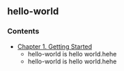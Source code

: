 ## hello-world
### Contents
- [Chapter 1. Getting Started](directory/new-file2)
  - hello-world is hello world.hehe
  - hello-world is hello world.hehe

